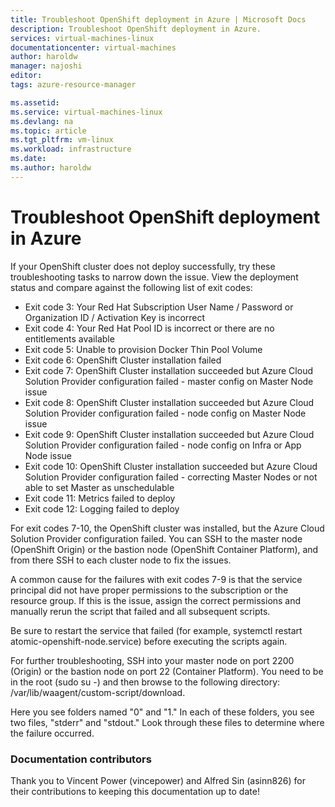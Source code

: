 ```yaml
---
title: Troubleshoot OpenShift deployment in Azure | Microsoft Docs
description: Troubleshoot OpenShift deployment in Azure.
services: virtual-machines-linux
documentationcenter: virtual-machines
author: haroldw
manager: najoshi
editor: 
tags: azure-resource-manager

ms.assetid: 
ms.service: virtual-machines-linux
ms.devlang: na
ms.topic: article
ms.tgt_pltfrm: vm-linux
ms.workload: infrastructure
ms.date: 
ms.author: haroldw
---
```


# Troubleshoot OpenShift deployment in Azure

If your OpenShift cluster does not deploy successfully, try these troubleshooting tasks to narrow down the issue. View the deployment status and compare against the following list of exit codes:

- Exit code 3: Your Red Hat Subscription User Name / Password or Organization ID / Activation Key is incorrect
- Exit code 4: Your Red Hat Pool ID is incorrect or there are no entitlements available
- Exit code 5: Unable to provision Docker Thin Pool Volume
- Exit code 6: OpenShift Cluster installation failed
- Exit code 7: OpenShift Cluster installation succeeded but Azure Cloud Solution Provider configuration failed - master config on Master Node issue
- Exit code 8: OpenShift Cluster installation succeeded but Azure Cloud Solution Provider configuration failed - node config on Master Node issue
- Exit code 9: OpenShift Cluster installation succeeded but Azure Cloud Solution Provider configuration failed - node config on Infra or App Node issue
- Exit code 10: OpenShift Cluster installation succeeded but Azure Cloud Solution Provider configuration failed - correcting Master Nodes or not able to set Master as unschedulable
- Exit code 11: Metrics failed to deploy
- Exit code 12: Logging failed to deploy

For exit codes 7-10, the OpenShift cluster was installed, but the Azure Cloud Solution Provider configuration failed. You can SSH to the master node (OpenShift Origin) or the bastion node (OpenShift Container Platform), and from there SSH to each cluster node to fix the issues.

A common cause for the failures with exit codes 7-9 is that the service principal did not have proper permissions to the subscription or the resource group. If this is the issue, assign the correct permissions and manually rerun the script that failed and all subsequent scripts.

Be sure to restart the service that failed (for example, systemctl restart atomic-openshift-node.service) before executing the scripts again.

For further troubleshooting, SSH into your master node on port 2200 (Origin) or the bastion node on port 22 (Container Platform). You need to be in the root (sudo su -) and then browse to the following directory: /var/lib/waagent/custom-script/download.

Here you see folders named "0" and "1." In each of these folders, you see two files, "stderr" and "stdout." Look through these files to determine where the failure occurred.

### Documentation contributors

Thank you to Vincent Power (vincepower) and Alfred Sin (asinn826) for their contributions to keeping this documentation up to date!